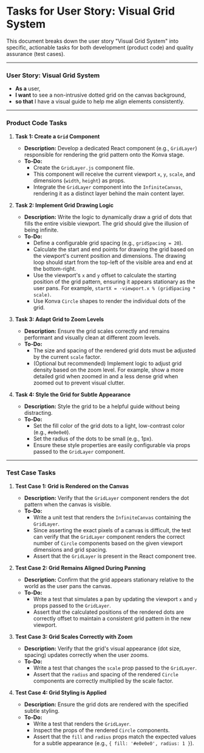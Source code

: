 # Tasks for User Story: Visual Grid System

This document breaks down the user story "Visual Grid System" into specific, actionable tasks for both development (product code) and quality assurance (test cases).

---

### User Story: Visual Grid System
*   **As a** user,
*   **I want** to see a non-intrusive dotted grid on the canvas background,
*   **so that** I have a visual guide to help me align elements consistently.

---

### Product Code Tasks

1.  **Task 1: Create a `Grid` Component**
    *   **Description:** Develop a dedicated React component (e.g., `GridLayer`) responsible for rendering the grid pattern onto the Konva stage.
    *   **To-Do:**
        *   Create the `GridLayer.js` component file.
        *   This component will receive the current viewport `x`, `y`, `scale`, and dimensions (`width`, `height`) as props.
        *   Integrate the `GridLayer` component into the `InfiniteCanvas`, rendering it as a distinct layer behind the main content layer.

2.  **Task 2: Implement Grid Drawing Logic**
    *   **Description:** Write the logic to dynamically draw a grid of dots that fills the entire visible viewport. The grid should give the illusion of being infinite.
    *   **To-Do:**
        *   Define a configurable grid spacing (e.g., `gridSpacing = 20`).
        *   Calculate the start and end points for drawing the grid based on the viewport's current position and dimensions. The drawing loop should start from the top-left of the visible area and end at the bottom-right.
        *   Use the viewport's `x` and `y` offset to calculate the starting position of the grid pattern, ensuring it appears stationary as the user pans. For example, `startX = -viewport.x % (gridSpacing * scale)`.
        *   Use Konva `Circle` shapes to render the individual dots of the grid.

3.  **Task 3: Adapt Grid to Zoom Levels**
    *   **Description:** Ensure the grid scales correctly and remains performant and visually clean at different zoom levels.
    *   **To-Do:**
        *   The size and spacing of the rendered grid dots must be adjusted by the current `scale` factor.
        *   (Optional but recommended) Implement logic to adjust grid density based on the zoom level. For example, show a more detailed grid when zoomed in and a less dense grid when zoomed out to prevent visual clutter.

4.  **Task 4: Style the Grid for Subtle Appearance**
    *   **Description:** Style the grid to be a helpful guide without being distracting.
    *   **To-Do:**
        *   Set the fill color of the grid dots to a light, low-contrast color (e.g., `#e0e0e0`).
        *   Set the radius of the dots to be small (e.g., 1px).
        *   Ensure these style properties are easily configurable via props passed to the `GridLayer` component.

---

### Test Case Tasks

1.  **Test Case 1: Grid is Rendered on the Canvas**
    *   **Description:** Verify that the `GridLayer` component renders the dot pattern when the canvas is visible.
    *   **To-Do:**
        *   Write a unit test that renders the `InfiniteCanvas` containing the `GridLayer`.
        *   Since asserting the exact pixels of a canvas is difficult, the test can verify that the `GridLayer` component renders the correct number of `Circle` components based on the given viewport dimensions and grid spacing.
        *   Assert that the `GridLayer` is present in the React component tree.

2.  **Test Case 2: Grid Remains Aligned During Panning**
    *   **Description:** Confirm that the grid appears stationary relative to the world as the user pans the canvas.
    *   **To-Do:**
        *   Write a test that simulates a pan by updating the viewport `x` and `y` props passed to the `GridLayer`.
        *   Assert that the calculated positions of the rendered dots are correctly offset to maintain a consistent grid pattern in the new viewport.

3.  **Test Case 3: Grid Scales Correctly with Zoom**
    *   **Description:** Verify that the grid's visual appearance (dot size, spacing) updates correctly when the user zooms.
    *   **To-Do:**
        *   Write a test that changes the `scale` prop passed to the `GridLayer`.
        *   Assert that the `radius` and spacing of the rendered `Circle` components are correctly multiplied by the scale factor.

4.  **Test Case 4: Grid Styling is Applied**
    *   **Description:** Ensure the grid dots are rendered with the specified subtle styling.
    *   **To-Do:**
        *   Write a test that renders the `GridLayer`.
        *   Inspect the props of the rendered `Circle` components.
        *   Assert that the `fill` and `radius` props match the expected values for a subtle appearance (e.g., `{ fill: '#e0e0e0', radius: 1 }`).
